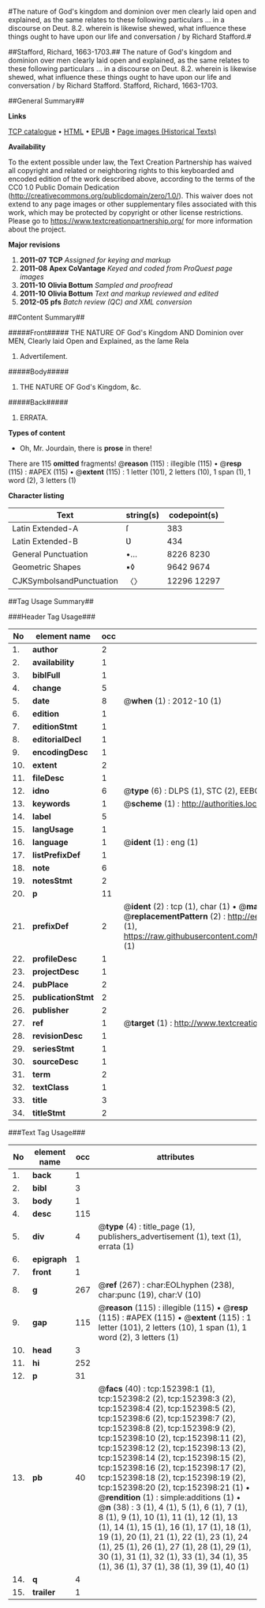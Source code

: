 #The nature of God's kingdom and dominion over men clearly laid open and explained, as the same relates to these following particulars ... in a discourse on Deut. 8.2. wherein is likewise shewed, what influence these things ought to have upon our life and conversation / by Richard Stafford.#

##Stafford, Richard, 1663-1703.##
The nature of God's kingdom and dominion over men clearly laid open and explained, as the same relates to these following particulars ... in a discourse on Deut. 8.2. wherein is likewise shewed, what influence these things ought to have upon our life and conversation / by Richard Stafford.
Stafford, Richard, 1663-1703.

##General Summary##

**Links**

[TCP catalogue](http://www.ota.ox.ac.uk/tcp/)  • 
[HTML](http://tei.it.ox.ac.uk/tcp/Texts-HTML/free/A93/A93746.html)  • 
[EPUB](http://tei.it.ox.ac.uk/tcp/Texts-EPUB/free/A93/A93746.epub) • 
[Page images (Historical Texts)](https://historicaltexts.jisc.ac.uk/eebo-38875760e)

**Availability**

To the extent possible under law, the Text Creation Partnership has waived all copyright and related or neighboring rights to this keyboarded and encoded edition of the work described above, according to the terms of the CC0 1.0 Public Domain Dedication (http://creativecommons.org/publicdomain/zero/1.0/). This waiver does not extend to any page images or other supplementary files associated with this work, which may be protected by copyright or other license restrictions. Please go to https://www.textcreationpartnership.org/ for more information about the project.

**Major revisions**

1. __2011-07__ __TCP__ *Assigned for keying and markup*
1. __2011-08__ __Apex CoVantage__ *Keyed and coded from ProQuest page images*
1. __2011-10__ __Olivia Bottum__ *Sampled and proofread*
1. __2011-10__ __Olivia Bottum__ *Text and markup reviewed and edited*
1. __2012-05__ __pfs__ *Batch review (QC) and XML conversion*

##Content Summary##

#####Front#####
THE NATURE OF God's Kingdom AND Dominion over MEN, Clearly laid Open and Explained, as the ſame Rela
1. Advertiſement.

#####Body#####

1. THE NATURE OF God's Kingdom, &c.

#####Back#####

1. ERRATA.

**Types of content**

  * Oh, Mr. Jourdain, there is **prose** in there!

There are 115 **omitted** fragments! 
 @__reason__ (115) : illegible (115)  •  @__resp__ (115) : #APEX (115)  •  @__extent__ (115) : 1 letter (101), 2 letters (10), 1 span (1), 1 word (2), 3 letters (1)

**Character listing**


|Text|string(s)|codepoint(s)|
|---|---|---|
|Latin Extended-A|ſ|383|
|Latin Extended-B|Ʋ|434|
|General Punctuation|•…|8226 8230|
|Geometric Shapes|▪◊|9642 9674|
|CJKSymbolsandPunctuation|〈〉|12296 12297|

##Tag Usage Summary##

###Header Tag Usage###

|No|element name|occ|attributes|
|---|---|---|---|
|1.|__author__|2||
|2.|__availability__|1||
|3.|__biblFull__|1||
|4.|__change__|5||
|5.|__date__|8| @__when__ (1) : 2012-10 (1)|
|6.|__edition__|1||
|7.|__editionStmt__|1||
|8.|__editorialDecl__|1||
|9.|__encodingDesc__|1||
|10.|__extent__|2||
|11.|__fileDesc__|1||
|12.|__idno__|6| @__type__ (6) : DLPS (1), STC (2), EEBO-CITATION (1), OCLC (1), VID (1)|
|13.|__keywords__|1| @__scheme__ (1) : http://authorities.loc.gov/ (1)|
|14.|__label__|5||
|15.|__langUsage__|1||
|16.|__language__|1| @__ident__ (1) : eng (1)|
|17.|__listPrefixDef__|1||
|18.|__note__|6||
|19.|__notesStmt__|2||
|20.|__p__|11||
|21.|__prefixDef__|2| @__ident__ (2) : tcp (1), char (1)  •  @__matchPattern__ (2) : ([0-9\-]+):([0-9IVX]+) (1), (.+) (1)  •  @__replacementPattern__ (2) : http://eebo.chadwyck.com/downloadtiff?vid=$1&page=$2 (1), https://raw.githubusercontent.com/textcreationpartnership/Texts/master/tcpchars.xml#$1 (1)|
|22.|__profileDesc__|1||
|23.|__projectDesc__|1||
|24.|__pubPlace__|2||
|25.|__publicationStmt__|2||
|26.|__publisher__|2||
|27.|__ref__|1| @__target__ (1) : http://www.textcreationpartnership.org/docs/. (1)|
|28.|__revisionDesc__|1||
|29.|__seriesStmt__|1||
|30.|__sourceDesc__|1||
|31.|__term__|2||
|32.|__textClass__|1||
|33.|__title__|3||
|34.|__titleStmt__|2||


###Text Tag Usage###

|No|element name|occ|attributes|
|---|---|---|---|
|1.|__back__|1||
|2.|__bibl__|3||
|3.|__body__|1||
|4.|__desc__|115||
|5.|__div__|4| @__type__ (4) : title_page (1), publishers_advertisement (1), text (1), errata (1)|
|6.|__epigraph__|1||
|7.|__front__|1||
|8.|__g__|267| @__ref__ (267) : char:EOLhyphen (238), char:punc (19), char:V (10)|
|9.|__gap__|115| @__reason__ (115) : illegible (115)  •  @__resp__ (115) : #APEX (115)  •  @__extent__ (115) : 1 letter (101), 2 letters (10), 1 span (1), 1 word (2), 3 letters (1)|
|10.|__head__|3||
|11.|__hi__|252||
|12.|__p__|31||
|13.|__pb__|40| @__facs__ (40) : tcp:152398:1 (1), tcp:152398:2 (2), tcp:152398:3 (2), tcp:152398:4 (2), tcp:152398:5 (2), tcp:152398:6 (2), tcp:152398:7 (2), tcp:152398:8 (2), tcp:152398:9 (2), tcp:152398:10 (2), tcp:152398:11 (2), tcp:152398:12 (2), tcp:152398:13 (2), tcp:152398:14 (2), tcp:152398:15 (2), tcp:152398:16 (2), tcp:152398:17 (2), tcp:152398:18 (2), tcp:152398:19 (2), tcp:152398:20 (2), tcp:152398:21 (1)  •  @__rendition__ (1) : simple:additions (1)  •  @__n__ (38) : 3 (1), 4 (1), 5 (1), 6 (1), 7 (1), 8 (1), 9 (1), 10 (1), 11 (1), 12 (1), 13 (1), 14 (1), 15 (1), 16 (1), 17 (1), 18 (1), 19 (1), 20 (1), 21 (1), 22 (1), 23 (1), 24 (1), 25 (1), 26 (1), 27 (1), 28 (1), 29 (1), 30 (1), 31 (1), 32 (1), 33 (1), 34 (1), 35 (1), 36 (1), 37 (1), 38 (1), 39 (1), 40 (1)|
|14.|__q__|4||
|15.|__trailer__|1||
